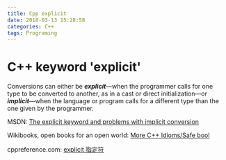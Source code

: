```yaml
---
title: Cpp explicit
date: 2018-03-13 15:28:58
categories: C++
tags: Programing
---
```

# C++ keyword 'explicit'

Conversions can either be ***explicit***—when the programmer calls for one type to be converted to another, as in a cast or direct initialization—or ***implicit***—when the language or program calls for a different type than the one given by the programmer.

MSDN: [The explicit keyword and problems with implicit conversion](https://msdn.microsoft.com/en-us/library/wwywka61.aspx)

Wikibooks, open books for an open world: [More C++ Idioms/Safe bool](https://en.wikibooks.org/wiki/More_C%2B%2B_Idioms/Safe_bool)

cppreference.com: [explicit 指定符](http://zh.cppreference.com/mwiki/index.php?title=cpp/language/explicit&variant=zh-hant)